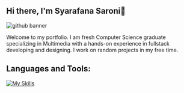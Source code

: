 ## Hi there, I'm Syarafana Saroni👋

![github banner](https://github.com/user-attachments/assets/1f1cec68-a5ac-4bf1-96b1-00dd0cbf070c)

Welcome to my portfolio. I am fresh Computer Science graduate specializing in Multimedia with a hands-on experience in fullstack developing and designing. 
I work on random projects in my free time. 

## Languages and Tools: 
[![My Skills](https://skillicons.dev/icons?i=dart,java,py,c,androidstudio,blender,eclipse,figma,flutter,unity,vscode,visualstudio)](https://skillicons.dev)

<!--
**saroni-work/saroni-work** is a ✨ _special_ ✨ repository because its `README.md` (this file) appears on your GitHub profile.

Here are some ideas to get you started:

- 🔭 I’m currently working on ...
- 🌱 I’m currently learning ...
- 👯 I’m looking to collaborate on ...
- 🤔 I’m looking for help with ...
- 💬 Ask me about ...
- 📫 How to reach me: ...
- 😄 Pronouns: ...
- ⚡ Fun fact: ...
-->

